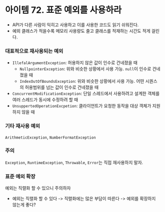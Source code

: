 # 아이템 72. 표준 예외를 사용하라
- API가 다른 사람이 익히고 사용하고 이를 사용한 코드도 읽기 쉬워진다.
- 예외 클래스가 적을수록 메모리 사용량도 줄고 클래스를 적재하는 시간도 적게 걸린다.

### 대표적으로 재사용되는 예외
- `IllefalArgumentException`: 허용하지 않은 값이 인수로 건네졌을 때
  - `NullpointerException`: 위와 비슷한 상황에서 사용 가능. `null`이 인수로 건네졌을 때
  - `IndexOutOfBoundsException`: 위와 비슷한 상황에서 사용 가능. 어떤 시퀀스의 허용범위를 넘는 값이 인수로 건네졌을 때
- `ConcurrentModificationException`: 단일 스레드에서 사용하려고 설계한 객체를 여러 스레드가 동시에 수정하려 할 때
- `UnsuppertedOperationExcpetion`: 클라이언트가 요청한 동작을 대상 객체가 지원하지 않을 때

### 기타 재사용 예외
`ArithmeticException`, `NumberFormatException`

### 주의
`Exception`, `RuntimeException`, `Throwable`, `Error`는 직접 재사용하지 말자. 

### 표준 예외 확장
예외는 직렬화 할 수 있으니 주의하자
- 예외는 직렬화 할 수 있다 -> 직렬화에는 많은 부담이 따른다 -> 예외를 확장하지 않는게 좋다?